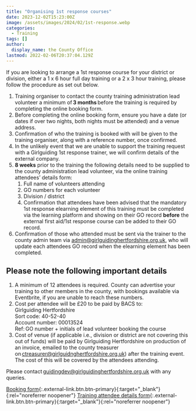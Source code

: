 ```yaml
---
title: "Organising 1st response courses"
date: 2023-12-02T15:23:00Z
image: /assets/images/2024/02/1st-response.webp
categories:
  - Training
tags: []
author:
  display_name: the County Office
lastmod: 2022-02-06T20:37:04.129Z
---
```

If you are looking to arrange a 1st response course for your district or division, either a 1 x 6 hour full day training or a 2 x 3 hour training, please follow the procedure as set out below.

1. Training organiser to contact the county training administration lead volunteer a minimum of **3 months** before the training is required by completing the online booking form.
2. Before completing the online booking form, ensure you have a date (or dates if over two nights, both nights must be attended) and a venue address.
3. Confirmation of who the training is booked with will be given to the training organiser, along with a reference number, once confirmed.
4. In the unlikely event that we are unable to support the training request with a Girlguiding 1st response trainer, we will confirm details of the external company.
5. **8 weeks** prior to the training the following details need to be supplied to the county administration lead volunteer, via the online training attendees’ details form:
    1. Full name of volunteers attending
    2. GO numbers for each volunteer
    3. Division / district
    4. Confirmation that attendees have been advised that the mandatory 1st response elearning element of this training must be completed via the learning platform and showing on their GO record **before** the external first aid/1st response course can be added to their GO record.
6. Confirmation of those who attended must be sent via the trainer to the county admin team via <admin@girlguidinghertfordshire.org.uk>, who will update each attendees GO record when the elearning element has been completed.

## Please note the following important details

1. A minimum of 12 attendees is required. County can advertise your training to other members in the county, with bookings available via Eventbrite, if you are unable to reach these numbers.  
2. Cost per attendee will be £20 to be paid by BACS to:  
Girlguiding Hertfordshire  
Sort code: 40-52-40  
Account number: 00013524  
Ref: GO number + initials of lead volunteer booking the course
3. Cost of venue (if applicable i.e., division or district are not covering this out of funds) will be paid by Girlguiding Hertfordshire on production of an invoice, emailed to the county treasurer on <ctreasurer@girlguidnghertfordshire.org.uk>) after the training event. The cost of this will be covered by the attendees attending.

Please contact <guidingdev@girlguidinghertfordshire.org.uk> with any queries.

[Booking form](https://forms.office.com/Pages/ResponsePage.aspx?id=3yob_CzTykeMNWNnWM6OwfzwqR3eRXFAgEo01Fwz69hURTVKQkJWNEI3WDNNVkNWS1pDREVEMEI5WC4u){:.external-link.btn.btn-primary}{:target="_blank"}{:rel="noreferrer noopener"} [Training attendee details form](https://forms.office.com/pages/responsepage.aspx?id=3yob_CzTykeMNWNnWM6OwfzwqR3eRXFAgEo01Fwz69hUN0lZQVU3UFZaMkcyOURIMEVXRFRMWVQ0Ri4u&origin=lprLink){:.external-link.btn.btn-primary}{:target="_blank"}{:rel="noreferrer noopener"}
